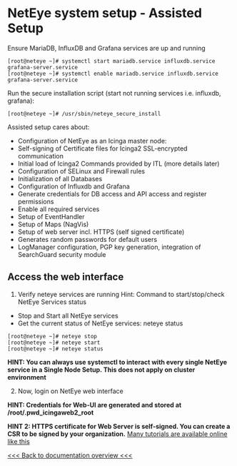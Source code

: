 # NetEye system setup - Assisted Setup

Ensure MariaDB, InfluxDB and Grafana services are up and running
```
[root@neteye ~]# systemctl start mariadb.service influxdb.service grafana-server.service
[root@neteye ~]# systemctl enable mariadb.service influxdb.service grafana-server.service
```
Run the secure installation script (start not running services i.e. influxdb, grafana):
```
[root@neteye ~]# /usr/sbin/neteye_secure_install
```

Assisted setup cares about:
- Configuration of NetEye as an Icinga master node: 
- Self-signing of Certificate files for Icinga2 SSL-encrypted communication
- Initial load of Icinga2 Commands provided by ITL (more details later)
- Configuration of SELinux and Firewall rules
- Initialization of all Databases
- Configuration of Influxdb and Grafana
- Generate credentials for DB access and API access and register permissions
- Enable all required services
- Setup of EventHandler
- Setup of Maps (NagVis)
- Setup of web server incl. HTTPS (self signed certificate)
- Generates random passwords for default users
- LogManager configuration, PGP key generation, integration of SearchGuard security module

## Access the web interface 

1. Verify neteye services are running
   Hint: Command to start/stop/check NetEye Services status
- Stop and Start all NetEye services
- Get the current status of NetEye services: neteye status
```
[root@neteye ~]# neteye stop
[root@neteye ~]# neteye start
[root@neteye ~]# neteye status
```

__HINT: You can always use systemctl to interact with every single NetEye service in a Single Node Setup. This does not apply on cluster environment__

2. Now, login on NetEye web interface

__HINT: Credentials for Web-UI are generated and stored at /root/.pwd_icingaweb2_root__

__HINT 2: HTTPS certificate for Web Server is self-signed. You can create a CSR to be signed by your organization.__
[Many tutorials are available online like this](https://www.thomas-krenn.com/de/wiki/Openssl_Multi-Domain_CSR_erstellen)


[<<< Back to documentation overview <<<](./README.md)
